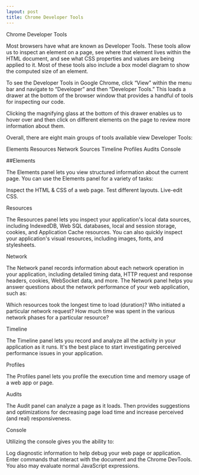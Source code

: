 ```yaml
---
layout: post
title: Chrome Developer Tools
---
```

Chrome Developer Tools

Most browsers have what are known as Developer Tools. These tools allow us to inspect an element on a page, see where that element lives within the HTML document, and see what CSS properties and values are being applied to it. Most of these tools also include a box model diagram to show the computed size of an element.

To see the Developer Tools in Google Chrome, click “View” within the menu bar and navigate to “Developer” and then “Developer Tools.” This loads a drawer at the bottom of the browser window that provides a handful of tools for inspecting our code.

Clicking the magnifying glass at the bottom of this drawer enables us to hover over and then click on different elements on the page to review more information about them.

Overall, there are eight main groups of tools available view Developer Tools:

Elements
Resources
Network
Sources
Timeline
Profiles
Audits
Console

##Elements

The Elements panel lets you view structured information about the current page. You can use the Elements panel for a variety of tasks:

Inspect the HTML & CSS of a web page.
Test different layouts.
Live-edit CSS.

Resources

The Resources panel lets you inspect your application's local data sources, including IndexedDB, Web SQL databases, local and session storage, cookies, and Application Cache resources. You can also quickly inspect your application's visual resources, including images, fonts, and stylesheets.

Network

The Network panel records information about each network operation in your application, including detailed timing data, HTTP request and response headers, cookies, WebSocket data, and more. The Network panel helps you answer questions about the network performance of your web application, such as:

Which resources took the longest time to load (duration)?
Who initiated a particular network request?
How much time was spent in the various network phases for a particular resource?

Timeline

The Timeline panel lets you record and analyze all the activity in your application as it runs. It's the best place to start investigating perceived performance issues in your application.

Profiles

The Profiles panel lets you profile the execution time and memory usage of a web app or page.

Audits

The Audit panel can analyze a page as it loads. Then provides suggestions and optimizations for decreasing page load time and increase perceived (and real) responsiveness. 

Console

Utilizing the console gives you the ability to:

Log diagnostic information to help debug your web page or application.
Enter commands that interact with the document and the Chrome DevTools. You also may evaluate normal JavaScript expressions. 
